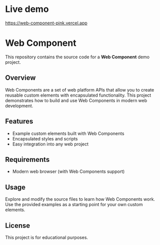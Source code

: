 # Live demo

https://web-component-pink.vercel.app

# Web Component

This repository contains the source code for a **Web Component** demo project.

## Overview

Web Components are a set of web platform APIs that allow you to create reusable custom elements with encapsulated functionality. This project demonstrates how to build and use Web Components in modern web development.

## Features

- Example custom elements built with Web Components
- Encapsulated styles and scripts
- Easy integration into any web project

## Requirements

- Modern web browser (with Web Components support)

## Usage

Explore and modify the source files to learn how Web Components work. Use the provided examples as a starting point for your own custom elements.

## License

This project is for educational purposes.
